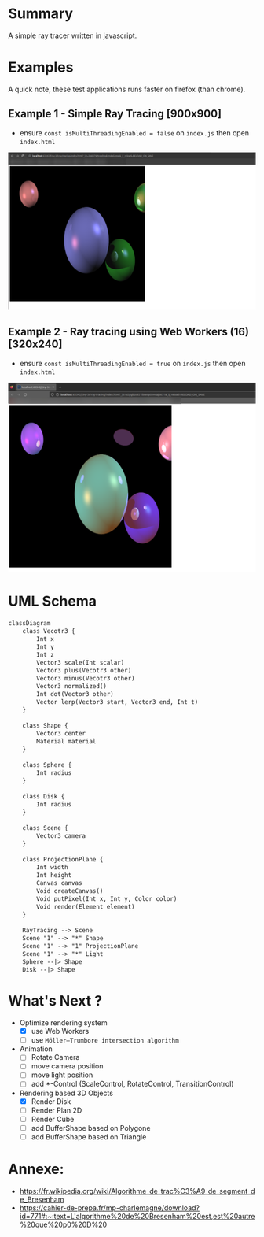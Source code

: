 # Summary

A simple ray tracer written in javascript.

# Examples

A quick note, these test applications runs faster on firefox (than chrome).

## Example 1 - Simple Ray Tracing [900x900]

- ensure `const isMultiThreadingEnabled = false` on `index.js` then open `index.html`

![sphere-rendering.png](docs/sphere-rendering.png)


## Example 2 - Ray tracing using Web Workers (16) [320x240]

- ensure `const isMultiThreadingEnabled = true` on `index.js` then open `index.html`

![sphere-rendering.png](docs/rendering-using-web-workers.png)


# UML Schema
```mermaid
classDiagram
    class Vecotr3 {
        Int x
        Int y
        Int z
        Vector3 scale(Int scalar)
        Vector3 plus(Vecotr3 other)
        Vector3 minus(Vecotr3 other)
        Vector3 normalized()
        Int dot(Vector3 other)
        Vector lerp(Vector3 start, Vector3 end, Int t)
    }

    class Shape {
        Vector3 center
        Material material
    }
    
    class Sphere {
        Int radius
    }
    
    class Disk {
        Int radius
    }

    class Scene {
        Vector3 camera
    }

    class ProjectionPlane {
        Int width
        Int height
        Canvas canvas
        Void createCanvas()
        Void putPixel(Int x, Int y, Color color)
        Void render(Element element)
    }
    
    RayTracing --> Scene
    Scene "1" --> "*" Shape
    Scene "1" --> "1" ProjectionPlane
    Scene "1" --> "*" Light
    Sphere --|> Shape
    Disk --|> Shape
```

# What's Next ?

- Optimize rendering system 
   - [x] use Web Workers
   - [ ] use `Möller–Trumbore intersection algorithm`

- Animation
   - [ ]  Rotate Camera
   - [ ] move camera position
   - [ ] move light position
   - [ ] add *-Control (ScaleControl, RotateControl, TransitionControl)

- Rendering based 3D Objects
   - [x] Render Disk 
   - [ ] Render Plan 2D
   - [ ] Render Cube
   - [ ] add BufferShape based on Polygone
   - [ ] add BufferShape based on Triangle

# Annexe:
- https://fr.wikipedia.org/wiki/Algorithme_de_trac%C3%A9_de_segment_de_Bresenham
- https://cahier-de-prepa.fr/mp-charlemagne/download?id=771#:~:text=L'algorithme%20de%20Bresenham%20est,est%20autre%20que%20p0%20D%20
